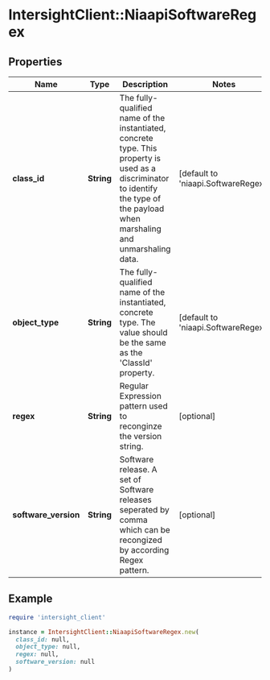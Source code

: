 # IntersightClient::NiaapiSoftwareRegex

## Properties

| Name | Type | Description | Notes |
| ---- | ---- | ----------- | ----- |
| **class_id** | **String** | The fully-qualified name of the instantiated, concrete type. This property is used as a discriminator to identify the type of the payload when marshaling and unmarshaling data. | [default to &#39;niaapi.SoftwareRegex&#39;] |
| **object_type** | **String** | The fully-qualified name of the instantiated, concrete type. The value should be the same as the &#39;ClassId&#39; property. | [default to &#39;niaapi.SoftwareRegex&#39;] |
| **regex** | **String** | Regular Expression pattern used to reconginze the version string. | [optional] |
| **software_version** | **String** | Software release. A set of Software releases seperated by comma which can be recongized by according Regex pattern. | [optional] |

## Example

```ruby
require 'intersight_client'

instance = IntersightClient::NiaapiSoftwareRegex.new(
  class_id: null,
  object_type: null,
  regex: null,
  software_version: null
)
```

